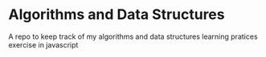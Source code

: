 # Algorithms and Data Structures

A repo to keep track of my algorithms and data structures learning pratices exercise in javascript

